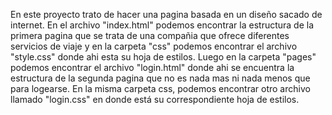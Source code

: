 En este proyecto trato de hacer una pagina basada en un diseño sacado de internet. 
En el archivo "index.html" podemos encontrar la estructura de la primera pagina que se trata de una compañia que ofrece diferentes servicios de viaje y en la carpeta "css" podemos encontrar
el archivo "style.css" donde ahi esta su hoja de estilos.
Luego en la carpeta "pages" podemos encontrar el archivo "login.html" donde ahi se encuentra la estructura de la segunda pagina que no es nada mas ni nada menos que para logearse.
En la misma carpeta css, podemos encontrar otro archivo llamado "login.css" en donde está su correspondiente hoja de estilos.
